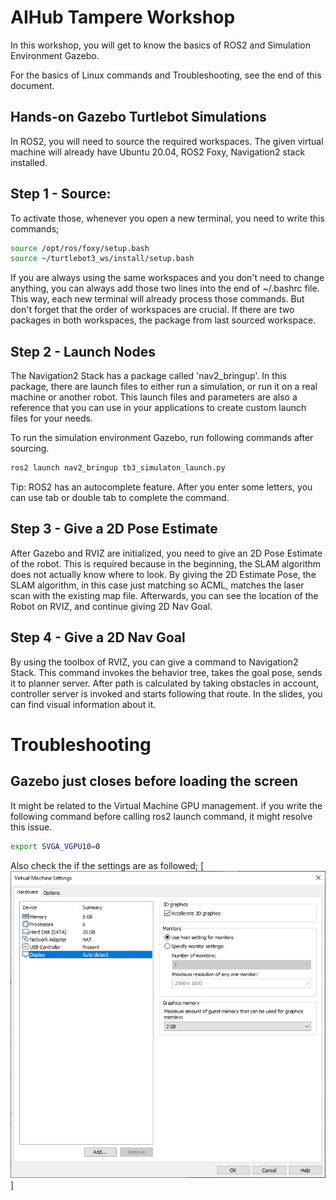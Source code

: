 # AIHub Tampere Workshop
In this workshop, you will get to know the basics of ROS2 and Simulation Environment Gazebo.

For the basics of Linux commands and Troubleshooting, see the end of this document.

## Hands-on Gazebo Turtlebot Simulations
In ROS2, you will need to source the required workspaces. The given virtual machine will already have Ubuntu 20.04, ROS2 Foxy, Navigation2 stack installed. 
## Step 1 - Source: 
To activate those, whenever you open a new terminal, you need to write this commands;
```sh
source /opt/ros/foxy/setup.bash
source ~/turtlebot3_ws/install/setup.bash
```
If you are always using the same workspaces and you don't need to change anything, you can always add those two lines into the end of ~/.bashrc file. This way, each new terminal will already process those commands. But don't forget that the order of workspaces are crucial. If there are two packages in both workspaces, the package from last sourced workspace. 
## Step 2 - Launch Nodes
The Navigation2 Stack has a package called 'nav2_bringup'. In this package, there are launch files to either run a simulation, or run it on a real machine or another robot. This launch files and parameters are also a reference that you can use in your applications to create custom launch files for your needs. 

To run the simulation environment Gazebo, run following commands after sourcing.
```sh
ros2 launch nav2_bringup tb3_simulaton_launch.py
```

Tip: ROS2 has an autocomplete feature. After you enter some letters, you can use tab or double tab to complete the command.

## Step 3 - Give a 2D Pose Estimate
After Gazebo and RVIZ are initialized, you need to give an 2D Pose Estimate of the robot. This is required because in the beginning, the SLAM algorithm does not actually know where to look. By giving the 2D Estimate Pose, the SLAM algorithm, in this case just matching so ACML, matches the laser scan with the existing map file. Afterwards, you can see the location of the Robot on RVIZ, and continue giving 2D Nav Goal.

## Step 4 - Give a 2D Nav Goal
By using the toolbox of RVIZ, you can give a command to Navigation2 Stack. This command invokes the behavior tree, takes the goal pose, sends it to planner server. After path is calculated by taking obstacles in account, controller server is invoked and starts following that route. In the slides, you can find visual information about it.


# Troubleshooting

## Gazebo just closes before loading the screen
It might be related to the Virtual Machine GPU management. if you write the following command before calling ros2 launch command, it might resolve this issue.
```sh
export SVGA_VGPU10=0
```

Also check the if the settings are as followed; 
[![N|Solid](./img/gpu_settings.png)]

